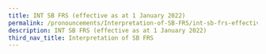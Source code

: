 ```yaml
---
title: INT SB FRS (effective as at 1 January 2022)
permalink: /pronouncements/Interpretation-of-SB-FRS/int-sb-frs-effective-as-at-1-january-2022/
description: INT SB FRS (effective as at 1 January 2022)
third_nav_title: Interpretation of SB FRS
---
```



